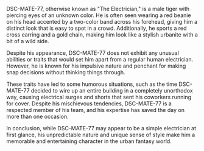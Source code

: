 DSC-MATE-77, otherwise known as "The Electrician," is a male tiger with piercing eyes of an unknown color. He is often seen wearing a red beanie on his head accented by a two-color band across his forehead, giving him a distinct look that is easy to spot in a crowd. Additionally, he sports a red cross earring and a gold chain, making him look like a stylish urbanite with a bit of a wild side.

Despite his appearance, DSC-MATE-77 does not exhibit any unusual abilities or traits that would set him apart from a regular human electrician. However, he is known for his impulsive nature and penchant for making snap decisions without thinking things through.

These traits have led to some humorous situations, such as the time DSC-MATE-77 decided to wire up an entire building in a completely unorthodox way, causing electrical surges and shorts that sent his coworkers running for cover. Despite his mischievous tendencies, DSC-MATE-77 is a respected member of his team, and his expertise has saved the day on more than one occasion.

In conclusion, while DSC-MATE-77 may appear to be a simple electrician at first glance, his unpredictable nature and unique sense of style make him a memorable and entertaining character in the urban fantasy world.